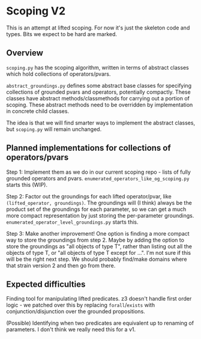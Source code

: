 # Scoping V2

This is an attempt at lifted scoping. For now it's just the skeleton code and types. Bits we expect to be hard are marked.

## Overview
`scoping.py` has the scoping algorithm, written in terms of abstract classes which hold collections of operators/pvars.

`abstract_groundings.py` defines some abstract base classes for specifying collections of grounded pvars and operators, potentially compactly. These classes have abstract methods/classmethods for carrying out a portion of scoping. These abstract methods need to be overridden by implementation in concrete child classes.

The idea is that we will find smarter ways to implement the abstract classes, but `scoping.py` will remain unchanged.

## Planned implementations for collections of operators/pvars

Step 1: Implement them as we do in our current scoping repo - lists of fully grounded operators and pvars. `enumerated_operators_like_og_scoping.py` starts this (WIP).


Step 2: Factor out the groundings for each lifted operator/pvar, like `(lifted_operator, groundings)`. The groundings will (I think) always be the product set of the groundings for each parameter, so we can get a much more compact representation by just storing the per-parameter groundings.
`enumerated_operator_level_groundings.py` starts this.

Step 3: Make another improvement! One option is finding a more compact way to store the groundings from step 2. Maybe by adding the option to store the groundings as "all objects of type T", rather than listing out all the objects of type T, or "all objects of type T except for ...". I'm not sure if this will be the right next step. We should probably find/make domains where that strain version 2 and then go from there.


## Expected difficulties

Finding tool for manipulating lifted predicates. z3 doesn't handle first order logic - we patched over this by replacing `forall`/`exists` with conjunction/disjunction over the grounded propositions.

(Possible) Identifying when two predicates are equivalent up to renaming of parameters. I don't think we really need this for a v1.
